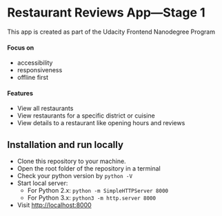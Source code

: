 # Restaurant Reviews App—Stage 1
This app  is created as part of the Udacity Frontend Nanodegree Program

#### Focus on
- accessibility
- responsiveness
- offline first

#### Features
- View all restaurants
- View restaurants for a specific district or cuisine
- View details to a restaurant like opening hours and reviews

## Installation and run locally

* Clone this repository to your machine.
* Open the root folder of the repository in a terminal
* Check your python version by `python -V`
* Start local server:
	- For Python 2.x: `python -m SimpleHTTPServer 8000`
	- For Python 3.x: `python3 -m http.server 8000`
* Visit [http://localhost:8000](http://localhost:8000)